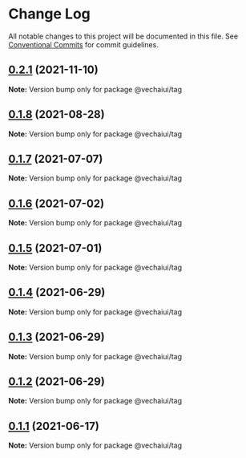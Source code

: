 # Change Log

All notable changes to this project will be documented in this file.
See [Conventional Commits](https://conventionalcommits.org) for commit guidelines.

## [0.2.1](https://github.com/vechai/vechaiui/compare/@vechaiui/tag@0.1.8...@vechaiui/tag@0.2.1) (2021-11-10)

**Note:** Version bump only for package @vechaiui/tag





## [0.1.8](https://github.com/vechai/vechaiui/compare/@vechaiui/tag@0.1.7...@vechaiui/tag@0.1.8) (2021-08-28)

**Note:** Version bump only for package @vechaiui/tag





## [0.1.7](https://github.com/vechai/vechaiui/compare/@vechaiui/tag@0.1.6...@vechaiui/tag@0.1.7) (2021-07-07)

**Note:** Version bump only for package @vechaiui/tag





## [0.1.6](https://github.com/vechai/vechaiui/compare/@vechaiui/tag@0.1.5...@vechaiui/tag@0.1.6) (2021-07-02)

**Note:** Version bump only for package @vechaiui/tag





## [0.1.5](https://github.com/vechai/vechaiui/compare/@vechaiui/tag@0.1.4...@vechaiui/tag@0.1.5) (2021-07-01)

**Note:** Version bump only for package @vechaiui/tag





## [0.1.4](https://github.com/vechai/vechaiui/compare/@vechaiui/tag@0.1.3...@vechaiui/tag@0.1.4) (2021-06-29)

**Note:** Version bump only for package @vechaiui/tag





## [0.1.3](https://github.com/vechai/vechaiui/compare/@vechaiui/tag@0.1.2...@vechaiui/tag@0.1.3) (2021-06-29)

**Note:** Version bump only for package @vechaiui/tag





## [0.1.2](https://github.com/vechai/vechaiui/compare/@vechaiui/tag@0.1.1...@vechaiui/tag@0.1.2) (2021-06-29)

**Note:** Version bump only for package @vechaiui/tag





## [0.1.1](https://github.com/vechai/vechaiui/compare/@vechaiui/tag@0.1.0...@vechaiui/tag@0.1.1) (2021-06-17)

**Note:** Version bump only for package @vechaiui/tag
